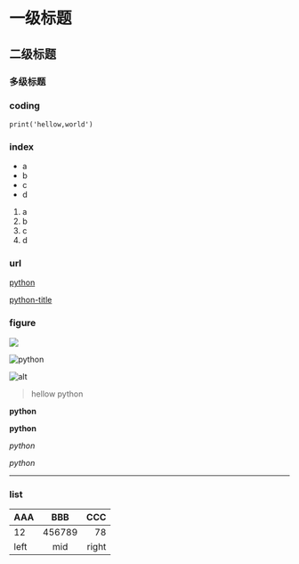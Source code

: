 # 一级标题

## 二级标题

### 多级标题

### coding

```
print('hellow,world')
```
### index

* a
* b
* c
* d


1. a
2. b
3. c
4. d

### url
[python](www.python.org)

[python-title](www.python.org,'python')

### figure

![](https://www.python.org/static/img/python-logo@2x.png)

![python](https://www.python.org/static/img/python-logo@2x.png)


![alt][img1]

[img1]:https://www.python.org/static/img/python-logo@2x.png

> hellow 
> python

**python**

__python__

*python*

_python_

***
### list
| AAA | BBB | CCC |
| :--- | :---: | ---: |
|12|456789|78|
|left|mid|right|